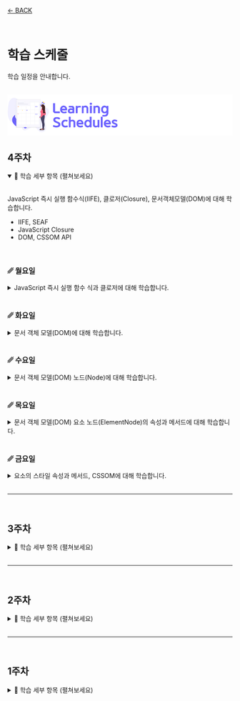 [← BACK](../README.md)

<br />

# 학습 스케줄

학습 일정을 안내합니다.

<br />

<img src="../../assets/cover--calendar.png" alt />

## 4주차

<details open>
  <summary>🎯 학습 세부 항목 (펼쳐보세요)</summary>
  <br />

  JavaScript 즉시 실행 함수식(IIFE), 클로저(Closure), 문서객체모델(DOM)에 대해 학습합니다.

  - IIFE, SEAF
  - JavaScript Closure
  - DOM, CSSOM API
  
  <br />

  ### ␥ 월요일

  <details>
    <summary>JavaScript 즉시 실행 함수 식과 클로저에 대해 학습합니다.</summary>
    <br />

  - ☑︎ 즉시 실행 함수 식 (9분 52초)
  - ☑︎ JavaScript 클로저 (11분 27초, 13분 53초, 19분 0초)

  </details>

  <br />

  ### ␥ 화요일

  <details>
    <summary>문서 객체 모델(DOM)에 대해 학습합니다.</summary>
    <br />

  - ☑︎ 문서 프로그래밍 인터페이스 (11분 11초, 11분 50초)
  </details>

  <br/>

  ### ␥ 수요일

  <details>
    <summary>문서 객체 모델(DOM) 노드(Node)에 대해 학습합니다.</summary>
    <br />

  - ☑︎ Document / Node 메서드 (13분 41초, 14분 56초, 7분 17초)
  </details>

  <br/>

  ### ␥ 목요일

  <details>
    <summary>문서 객체 모델(DOM) 요소 노드(ElementNode)의 속성과 메서드에 대해 학습합니다.</summary>
    <br />

  - ☑︎ ElementNode 속성 / 메서드 (17분 45초, 11분 48초, 16분 51초)
  </details>

  <br/>

  ### ␥ 금요일

  <details>
    <summary>요소의 스타일 속성과 메서드, CSSOM에 대해 학습합니다.</summary>
    <br />

  - ☑︎ HTML 요소 스타일 속성 / 메서드 (9분 40초, 11분 13초)
  - ☑︎ CSS 객체 모델 (17분 32초)
  </details>

</details>

<br/>

<!-- -------------------------------------------------------------------------------------------  -->

---

<br/>

## 3주차

<details>
  <summary>🎯 학습 세부 항목 (펼쳐보세요)</summary>
  <br />

  JavaScript 배열, 반복 및 이벤트 처리, 스코프, 호이스트 현상에 대해 학습합니다.

  - 배열
  - 반복 처리
  - 이벤트 처리 시점
  - 값 복사 vs 참조
  - 스코프 / 호이스트
  
  <br />

  ### ␥ 월요일

  <details>
    <summary>JavaScript 반복 처리에 대해 학습(1)합니다.</summary>
    <br />

  - ☑︎ 리스트 / 반복 처리 I
    - 배열과 반복/순환 문 (2분 55초)
    - while 문 (15분 04초)

  </details>

  <br />

  ### ␥ 화요일

  <details>
    <summary>JavaScript 반복 처리에 대해 학습(2)합니다.</summary>
    <br />

  - ☑︎ 리스트 / 반복 처리 II
    - continue, break, label 문 & do ~while 문 (15분 13초)
    - for 문 (11분 39초)
    - for ~ in 문 (4분 46초)
  </details>

  <br/>

  ### ␥ 수요일

  <details>
    <summary>JavaScript 이벤트 처리 시점에 대해 학습합니다.</summary>
    <br />

  - ☑︎ 이벤트 처리 시점 (10분 2초, 7분 9초, 5분 32초)
  </details>

  <br/>

  ### ␥ 목요일

  <details>
    <summary>JavaScript 값 복사, 참조, 함수, 블록 영역에 대해 학습합니다.</summary>
    <br />

  - ☑︎ 값 복사 vs 값 참조 (11분 42초)
  - ☑︎ 함수 영역 vs 블록 영역 (9분 40초)
  </details>

  <br/>

  ### ␥ 금요일

  <details>
    <summary>JavaScript 프로그래밍의 특징 중 호이스팅, 스코프 체이닝에 대해 학습합니다.</summary>
    <br />

  - ☑︎ 호이스팅 / 스코프 체이닝 (19분 1초)
  </details>

</details>

<br/>

<!-- -------------------------------------------------------------------------------------------  -->

---

<br/>

## 2주차

<details>
  <summary>🎯 학습 세부 항목 (펼쳐보세요)</summary>
  <br />

  JavaScript 조건 처리와 이벤트를 제어하는 방법에 대해 학습합니다.

  - 조건 처리
  - 연산자
  - 문과 식
  - 이벤트 핸들링
  
  <br />

  ### ␥ 월요일

  <details>
    <summary>JavaScript 조건 처리, 연산자에 대해 학습합니다.</summary>
    <br />

  - ☑︎ 조건 처리 (11분 12초)
  - ☑︎ 연산자 × 조건 처리 (14분 20초)
  </details>

  <br />

  ### ␥ 화요일

  <details>
    <summary>JavaScript 스위칭 조건 처리에 대해 안내합니다.</summary>
    <br />

  - ☑︎ 스위칭 조건 처리 (8분 47초, 8분 22초, 11분 24초)
  </details>

  <br/>

  ### ␥ 수요일

  <details>
    <summary>JavaScript 3항 연산 식, 이벤트 핸들링에 대해 안내합니다.</summary>
    <br />

  - ☑︎ 3항 연산 식 (12분 46초, 5분 46초)
  - ☑︎ 이벤트 핸들링 (10분 55초)
  </details>

  <br/>

  ### ␥ 목요일

  <details>
    <summary>JavaScript 마우스 이벤트 핸들링에 대해 살펴봅니다.</summary>
    <br />

  - ☑︎ 마우스 이벤트 핸들링 (10분 2초, 5분 21초)
  </details>

  <br/>

  ### ␥ 금요일

  <details>
    <summary>JavaScript 키보드 이벤트 핸들링에 대해 살펴봅니다.</summary>
    <br />

  - ☑︎ 키보드 이벤트 핸들링 (11분 16초, 17분 20초)
  </details>

</details>

<br/>

<!-- -------------------------------------------------------------------------------------------  -->

---

<br/>


## 1주차

<details>
  <summary>🎯 학습 세부 항목 (펼쳐보세요)</summary>
  <br />

  JavaScript 프로그래밍 언어 기초 학습을 시작합니다.

  - ☑︎ 변수 선언 / 할당
  - ☑︎ 데이터 타입
  - ☑︎ 함수
  - ☑︎ 문서 객체 접근
  
  <br />

  ### ␥ 월요일

  <details>
    <summary>JavaScript를 소개합니다.</summary>
    <br />

  - ☑︎ JavaScript란? (2분 41초)
  - ☑︎ 최고의 교과서 (9분 8초)
  - ☑︎ 워밍 업! - Console 패널 (2분 17초)
  - ☑︎ 코멘트 / 디버깅 (4분 22초)
  </details>

  <br />

  ### ␥ 화요일

  <details>
    <summary>JavaScript 선언/할당 방법과 인터랙션에 대해 안내합니다.</summary>
    <br />

  - ☑︎ 선언 / 할당 (14분 22초)
  - ☑︎ Start! 인터랙션 (5분 31초)
  </details>

  <br/>

  ### ␥ 수요일

  <details>
    <summary>JavaScript 데이터 타입과 리터럴, 네이밍 컨벤션, 자동 형 변환 등에 대해 안내합니다.</summary>
    <br />

  - ☑︎ 데이터 타입 / 리터럴 (9분 50초)
  - ☑︎ 네이밍 컨벤션 (2분 22초)
  - ☑︎ 동적 형 지정 / 자동 형 변환 (14분 4초)
  </details>

  <br/>

  ### ␥ 목요일

  <details>
    <summary>JavaScript 사용에 주의가 필요한 부분 중 변수 이름과 관련된 문제를 알아보고, 문서 객체에 접근하는 방법을 살펴봅니다.</summary>
    <br />

  - ☑︎ 동일한 변수 이름 문제 (5분 24초)
  - ☑︎ 문서객체에 접근하는 방법 (9분 37초, 5분 54초)
  </details>

  <br/>

  ### ␥ 금요일

  <details>
    <summary>JavaScript 함수에 대해 학습합니다.</summary>
    <br />

  - JavaScript 함수 (10분 17초, 5분 9초, 6분 34초, 6분 2초)
  </details>

</details>

